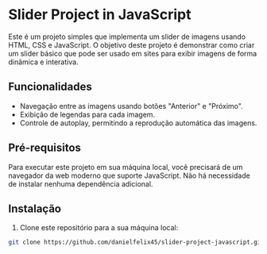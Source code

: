 # Slider Project in JavaScript

Este é um projeto simples que implementa um slider de imagens usando HTML, CSS e JavaScript. O objetivo deste projeto é demonstrar como criar um slider básico que pode ser usado em sites para exibir imagens de forma dinâmica e interativa.

## Funcionalidades

- Navegação entre as imagens usando botões "Anterior" e "Próximo".
- Exibição de legendas para cada imagem.
- Controle de autoplay, permitindo a reprodução automática das imagens.

## Pré-requisitos

Para executar este projeto em sua máquina local, você precisará de um navegador da web moderno que suporte JavaScript. Não há necessidade de instalar nenhuma dependência adicional.

## Instalação

1. Clone este repositório para a sua máquina local:

```bash
git clone https://github.com/danielfelix45/slider-project-javascript.git
